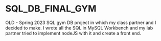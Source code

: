 # SQL_DB_FINAL_GYM
OLD - Spring 2023 SQL gym DB project in which my class partner and I decided to make. I wrote all the SQL in MySQL Workbench and my lab partner tried to implement nodeJS with it and create a front end.
